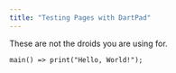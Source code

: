 ```yaml
---
title: "Testing Pages with DartPad"
---
```

<style>
  iframe {
    width: 100%;
    height: 800px;
  }
</style>
<script type="text/javascript" src="https://dartpad.dev/inject_embed.dart.js" defer></script>

These are not the droids you are using for.

```run-dartpad:theme-dark:mode-dart:run-true
main() => print("Hello, World!");
```
